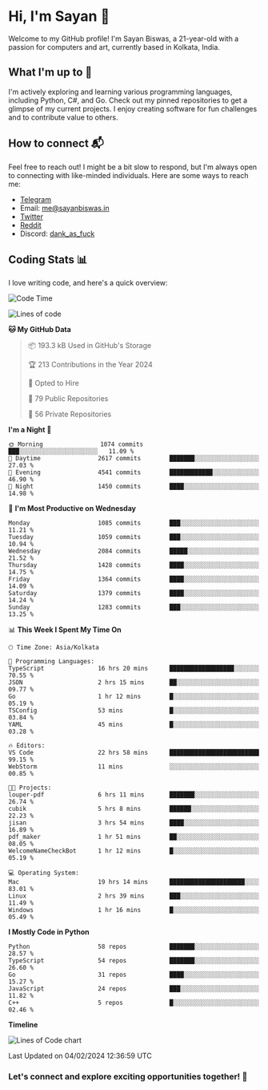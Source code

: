 # Hi, I'm Sayan 👋

Welcome to my GitHub profile! I'm Sayan Biswas, a 21-year-old with a passion for computers and art, currently based in Kolkata, India.

## What I'm up to 🚀

I'm actively exploring and learning various programming languages, including Python, C#, and Go. Check out my pinned repositories to get a glimpse of my current projects. I enjoy creating software for fun challenges and to contribute value to others.

## How to connect 📬

Feel free to reach out! I might be a bit slow to respond, but I'm always open to connecting with like-minded individuals. Here are some ways to reach me:

- [Telegram](https://t.me/dank_as_fuck)
- Email: [me@sayanbiswas.in](mailto:me@sayanbiswas.in)
- [Twitter](https://twitter.com/TheDankDel)
- [Reddit](https://www.reddit.com/user/dank_as_fuck_/)
- Discord: [dank_as_fuck](https://discordapp.com/users/506536929152466945)

## Coding Stats 📊

I love writing code, and here's a quick overview:

<!--START_SECTION:waka-->
![Code Time](http://img.shields.io/badge/Code%20Time-1%2C470%20hrs%2051%20mins-blue)

![Lines of code](https://img.shields.io/badge/From%20Hello%20World%20I%27ve%20Written-6.7%20million%20lines%20of%20code-blue)

**🐱 My GitHub Data** 

> 📦 193.3 kB Used in GitHub's Storage 
 > 
> 🏆 213 Contributions in the Year 2024
 > 
> 💼 Opted to Hire
 > 
> 📜 79 Public Repositories 
 > 
> 🔑 56 Private Repositories 
 > 
**I'm a Night 🦉** 

```text
🌞 Morning                1074 commits        ███░░░░░░░░░░░░░░░░░░░░░░   11.09 % 
🌆 Daytime                2617 commits        ███████░░░░░░░░░░░░░░░░░░   27.03 % 
🌃 Evening                4541 commits        ████████████░░░░░░░░░░░░░   46.90 % 
🌙 Night                  1450 commits        ████░░░░░░░░░░░░░░░░░░░░░   14.98 % 
```
📅 **I'm Most Productive on Wednesday** 

```text
Monday                   1085 commits        ███░░░░░░░░░░░░░░░░░░░░░░   11.21 % 
Tuesday                  1059 commits        ███░░░░░░░░░░░░░░░░░░░░░░   10.94 % 
Wednesday                2084 commits        █████░░░░░░░░░░░░░░░░░░░░   21.52 % 
Thursday                 1428 commits        ████░░░░░░░░░░░░░░░░░░░░░   14.75 % 
Friday                   1364 commits        ████░░░░░░░░░░░░░░░░░░░░░   14.09 % 
Saturday                 1379 commits        ████░░░░░░░░░░░░░░░░░░░░░   14.24 % 
Sunday                   1283 commits        ███░░░░░░░░░░░░░░░░░░░░░░   13.25 % 
```


📊 **This Week I Spent My Time On** 

```text
🕑︎ Time Zone: Asia/Kolkata

💬 Programming Languages: 
TypeScript               16 hrs 20 mins      ██████████████████░░░░░░░   70.55 % 
JSON                     2 hrs 15 mins       ██░░░░░░░░░░░░░░░░░░░░░░░   09.77 % 
Go                       1 hr 12 mins        █░░░░░░░░░░░░░░░░░░░░░░░░   05.19 % 
TSConfig                 53 mins             █░░░░░░░░░░░░░░░░░░░░░░░░   03.84 % 
YAML                     45 mins             █░░░░░░░░░░░░░░░░░░░░░░░░   03.28 % 

🔥 Editors: 
VS Code                  22 hrs 58 mins      █████████████████████████   99.15 % 
WebStorm                 11 mins             ░░░░░░░░░░░░░░░░░░░░░░░░░   00.85 % 

🐱‍💻 Projects: 
louper-pdf               6 hrs 11 mins       ███████░░░░░░░░░░░░░░░░░░   26.74 % 
cubik                    5 hrs 8 mins        ██████░░░░░░░░░░░░░░░░░░░   22.23 % 
jisan                    3 hrs 54 mins       ████░░░░░░░░░░░░░░░░░░░░░   16.89 % 
pdf_maker                1 hr 51 mins        ██░░░░░░░░░░░░░░░░░░░░░░░   08.05 % 
WelcomeNameCheckBot      1 hr 12 mins        █░░░░░░░░░░░░░░░░░░░░░░░░   05.19 % 

💻 Operating System: 
Mac                      19 hrs 14 mins      █████████████████████░░░░   83.01 % 
Linux                    2 hrs 39 mins       ███░░░░░░░░░░░░░░░░░░░░░░   11.49 % 
Windows                  1 hr 16 mins        █░░░░░░░░░░░░░░░░░░░░░░░░   05.49 % 
```

**I Mostly Code in Python** 

```text
Python                   58 repos            ███████░░░░░░░░░░░░░░░░░░   28.57 % 
TypeScript               54 repos            ███████░░░░░░░░░░░░░░░░░░   26.60 % 
Go                       31 repos            ████░░░░░░░░░░░░░░░░░░░░░   15.27 % 
JavaScript               24 repos            ███░░░░░░░░░░░░░░░░░░░░░░   11.82 % 
C++                      5 repos             █░░░░░░░░░░░░░░░░░░░░░░░░   02.46 % 
```



**Timeline**

![Lines of Code chart](https://raw.githubusercontent.com/Dank-del/Dank-del/main/assets/bar_graph.png)


 Last Updated on 04/02/2024 12:36:59 UTC
<!--END_SECTION:waka-->

### Let's connect and explore exciting opportunities together! 🚀
